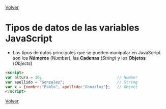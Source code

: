 [Volver](../)
# Tipos de datos de las variables JavaScript

- Los tipos de datos principales que se pueden manipular en JavaScript son los __Números__ (_Number_), las __Cadenas__ (_String_) y los __Objetos__ (_Objects_)

~~~html
<script>
var altura = 16;                                 // Number
var apellido = "Gonzalez";                       // String
var x = {nombre:"Pablo", apellido:"Gonzalez"};   // Object
</script>
~~~


[Volver](../)